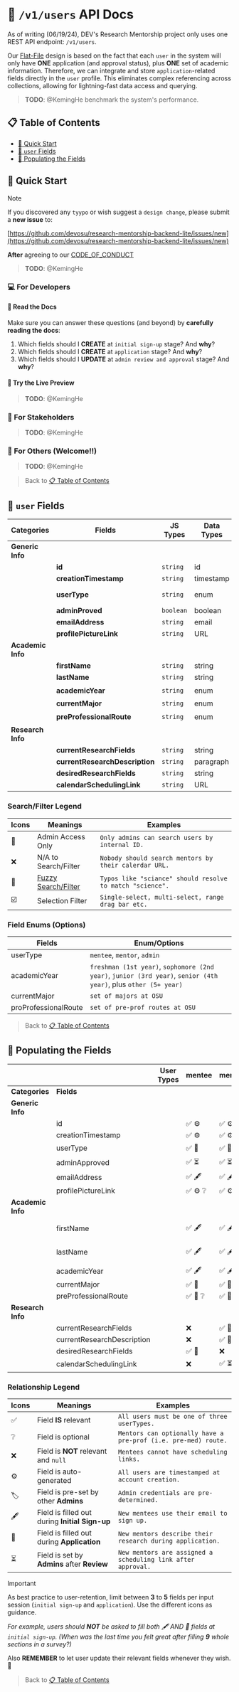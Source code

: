 # :bust_in_silhouette: `/v1/users` API Docs

As of writing (06/19/24), DEV's Research Mentorship project only uses one REST API endpoint: `/v1/users`.

Our [Flat-File](https://www.geeksforgeeks.org/flat-file-database/#) design is based on the fact that each `user` in the system will only have **ONE** application (and approval status), plus **ONE** set of academic information. Therefore, we can integrate and store `application`-related fields directly in the `user` profile. This eliminates complex referencing across collections, allowing for lightning-fast data access and querying.

> **TODO**: @KemingHe benchmark the system's performance.

## :clipboard: Table of Contents

- [:rocket: Quick Start](https://github.com/devosu/research-mentorship-backend-lite/blob/main/docs/schemas/users/v1-users-schema.md#rocket-quick-start)
- [:open_file_folder: `user` Fields](https://github.com/devosu/research-mentorship-backend-lite/blob/main/docs/schemas/users/v1-users-schema.md#open_file_folder-user-fields)
- [:busts_in_silhouette: Populating the Fields](https://github.com/devosu/research-mentorship-backend-lite/blob/main/docs/schemas/users/v1-users-schema.md#busts_in_silhouette-populating-the-fields)

## :rocket: Quick Start

> [!NOTE]
> If you discovered any `tyypo` or wish suggest a `design change`, please submit a **new issue** to:
>
> [https://github.com/devosu/research-mentorship-backend-lite/issues/new](https://github.com/devosu/research-mentorship-backend-lite/issues/new)
>
> **After** agreeing to our [CODE_OF_CONDUCT](https://github.com/devosu/research-mentorship-backend-lite/CODE_OF_CONDUCT.md)

> **TODO**: @KemingHe

### :computer: For Developers

#### :eyes: Read the Docs

Make sure you can answer these questions (and beyond) by **carefully reading the docs**:

1. Which fields should I **CREATE** at `initial sign-up` stage? And **why**?
2. Which fields should I **CREATE** at `application` stage? And **why**?
3. Which fields should I **UPDATE** at `admin review and approval` stage? And **why**?

#### :construction_worker: Try the Live Preview

> **TODO**: @KemingHe

### :tophat: For Stakeholders

> **TODO**: @KemingHe

### :wave: For Others (Welcome!!)

> **TODO**: @KemingHe

> Back to [:clipboard: Table of Contents](https://github.com/devosu/research-mentorship-backend-lite/blob/main/docs/schemas/users/v1-users-schema.md#clipboard-table-of-contents)

## :open_file_folder: `user` Fields

| **Categories** | **Fields** | **JS Types** | **Data Types** | **Search** | **Notes** |
|---|---|---|---|---|---|
| **Generic Info** |  |  |  |  |  |
|  | **id** | `string` | id | :closed_lock_with_key: | exact |
|  | **creationTimestamp** | `string` | timestamp | :closed_lock_with_key: | asc/descend |
|  | **userType** | `string` | enum | :closed_lock_with_key: | single-select |
|  | **adminProved** | `boolean` | boolean | :closed_lock_with_key: | true/false/all |
|  | **emailAddress** | `string` | email | :closed_lock_with_key: :honeybee: | substring |
|  | **profilePictureLink** | `string` | URL | :x: | :x: |
| **Academic Info** |  |  |  |  |  |
|  | **firstName** | `string` | string | :honeybee: | substring |
|  | **lastName** | `string` | string | :honeybee: | substring |
|  | **academicYear** | `string` | enum | :ballot_box_with_check: | multi-select |
|  | **currentMajor** | `string` | enum | :honeybee: | substring |
|  | **preProfessionalRoute** | `string` | enum | :ballot_box_with_check: | multi-select |
| **Research Info** |  |  |  |  |  |
|  | **currentResearchFields** | `string` | string | :honeybee: | substring |
|  | **currentResearchDescription** | `string` | paragraph | :honeybee: | substring |
|  | **desiredResearchFields** | `string` | string | :honeybee: | substring |
|  | **calendarSchedulingLink** | `string` | URL | :x: | :x: |

### Search/Filter Legend

| **Icons** | **Meanings** | **Examples** |
|---|---|---|
| :closed_lock_with_key: | Admin Access Only | `Only admins can search users by internal ID.` |
| :x: | N/A to Search/Filter | `Nobody should search mentors by their calerdar URL.` |
| :honeybee: | [Fuzzy Search/Filter](https://en.wikipedia.org/wiki/Approximate_string_matching) | `Typos like "sciance" should resolve to match "science".` |
| :ballot_box_with_check: | Selection Filter | `Single-select, multi-select, range drag bar etc.` |

### Field Enums (Options)

| **Fields** | **Enum/Options** |
|---|---|
| userType | `mentee`, `mentor`, `admin` |
| academicYear | `freshman (1st year)`, `sophomore (2nd year)`, `junior (3rd year)`, `senior (4th year)`, plus `other (5+ year)` |
| currentMajor | `set of majors at OSU` |
| proProfessionalRoute | `set of pre-prof routes at OSU` |

> Back to [:clipboard: Table of Contents](https://github.com/devosu/research-mentorship-backend-lite/blob/main/docs/schemas/users/v1-users-schema.md#clipboard-table-of-contents)

## :busts_in_silhouette: Populating the Fields

|  |  | **User Types** | mentee | mentor | admin |
|---|---|---|---|---|---|
| **Categories** | **Fields** |  |  |  |  |
| **Generic Info** |  |  |  |  |  |
|  | id |  | :white_check_mark: :gear: | :white_check_mark: :gear: | :white_check_mark: :gear: |
|  | creationTimestamp |  | :white_check_mark: :gear: | :white_check_mark: :gear: | :white_check_mark: :gear: |
|  | userType |  | :white_check_mark: :necktie: | :white_check_mark: :necktie: | :white_check_mark: :label: |
|  | adminApproved |  | :white_check_mark: :hourglass_flowing_sand: | :white_check_mark: :hourglass_flowing_sand: | :x: |
|  | emailAddress |  | :white_check_mark: :fountain_pen: | :white_check_mark: :fountain_pen: | :white_check_mark: :label: |
|  | profilePictureLink |  | :white_check_mark: :gear: :grey_question:  | :white_check_mark: :gear: :grey_question:  | :white_check_mark: :gear: :grey_question:  |
| **Academic Info** |  |  |  |  |  |
|  | firstName |  | :white_check_mark: :fountain_pen: | :white_check_mark: :fountain_pen: | :white_check_mark: :label: :grey_question: |
|  | lastName |  | :white_check_mark: :fountain_pen: | :white_check_mark: :fountain_pen: | :white_check_mark: :label: :grey_question: |
|  | academicYear |  | :white_check_mark: :fountain_pen: | :white_check_mark: :fountain_pen: | :x: |
|  | currentMajor |  | :white_check_mark: :necktie: | :white_check_mark: :necktie: | :x: |
|  | preProfessionalRoute |  | :white_check_mark: :necktie: :grey_question: | :white_check_mark: :necktie: :grey_question: | :x: |
| **Research Info** |  |  |  |  |  |
|  | currentResearchFields |  | :x: | :white_check_mark: :necktie: | :x: |
|  | currentResearchDescription |  | :x: | :white_check_mark: :necktie: | :x: |
|  | desiredResearchFields |  | :white_check_mark: :necktie: | :x: | :x: |
|  | calendarSchedulingLink |  | :x: | :white_check_mark: :hourglass_flowing_sand: | :x: |

### Relationship Legend

| **Icons** | **Meanings** | **Examples** |
|---|---|---|
| :white_check_mark: | Field **IS** relevant | `All users must be one of three userTypes.` |
| :grey_question: | Field is optional | `Mentors can optionally have a pre-prof (i.e. pre-med) route.` |
| :x: | Field is **NOT** relevant and `null` | `Mentees cannot have scheduling links.` |
| :gear: | Field is auto-generated | `All users are timestamped at account creation.` |
| :label: | Field is pre-set by other **Admins** | `Admin credentials are pre-determined.` |
| :fountain_pen: | Field is filled out during **Initial Sign-up** | `New mentees use their email to sign up.` |
| :necktie: | Field is filled out during **Application** | `New mentors describe their research during application.` |
| :hourglass_flowing_sand: | Field is set by **Admins** after **Review** | `New mentors are assigned a scheduling link after approval.` |

> [!IMPORTANT]
> As best practice to user-retention, limit between **3** to **5** fields per input session (`initial sign-up` and `application`). Use the different icons as guidance.
>
> *For example, users should **NOT** be asked to fill both :fountain_pen: AND :necktie: fields at `initial sign-up`. (When was the last time you felt great after filling **9** whole sections in a survey?)*
>
> Also **REMEMBER** to let user update their relevant fields whenever they wish. :sunflower:

> Back to [:clipboard: Table of Contents](https://github.com/devosu/research-mentorship-backend-lite/blob/main/docs/schemas/users/v1-users-schema.md#clipboard-table-of-contents)
